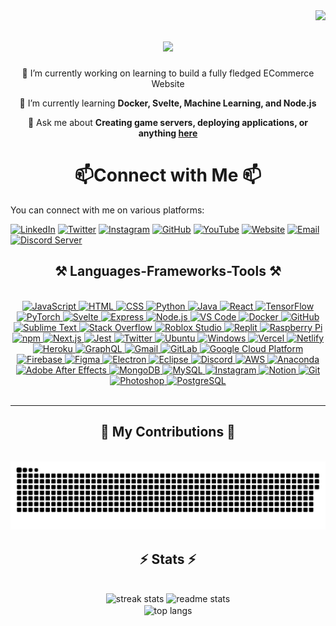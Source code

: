 <img align="right" src="https://visitor-badge.laobi.icu/badge?page_id=mangesh2675.mangesh2675"/>

<h1 align="center">
    <img src="https://readme-typing-svg.herokuapp.com/?font=Righteous&size=35&center=true&vCenter=true&width=500&height=70&duration=4000&lines=Hi+There!+👋;+I'm+Mangesh+Pal!;" />
</h1>


<div align="center">
  🔭 I’m currently working on learning to build a fully fledged ECommerce Website
 
  🌱 I’m currently learning **Docker, Svelte, Machine Learning, and Node.js**

  💬 Ask me about **Creating game servers, deploying applications, or anything [here](https://github.com/mangesh2675/mangesh2675/issues)**
</div>

<h1 align="center">
 📫Connect with Me 📫
</h1>

You can connect with me on various platforms:

[![LinkedIn](https://img.shields.io/badge/-LinkedIn-blue?style=for-the-badge&logo=linkedin&logoColor=white)](https://www.linkedin.com/in//)
[![Twitter](https://img.shields.io/badge/-Twitter-blue?style=for-the-badge&logo=twitter&logoColor=white)](https://twitter.com/)
[![Instagram](https://img.shields.io/badge/-Instagram-purple?style=for-the-badge&logo=instagram&logoColor=white)](https://www.instagram.com/mangesh_2675/)
[![GitHub](https://img.shields.io/badge/-GitHub-black?style=for-the-badge&logo=github&logoColor=white)](https://github.com/mangesh2675)
[![YouTube](https://img.shields.io/badge/-YouTube-red?style=for-the-badge&logo=youtube&logoColor=white)](https://www.youtube.com/channel/)
[![Website](https://img.shields.io/badge/-Website-black?style=for-the-badge&logo=appveyor&logoColor=white)](https://www.github.com/)
[![Email](https://img.shields.io/badge/Email-Contact%20Me%20on%20Gmail-critical?style=for-the-badge&logo=gmail)](mailto:mangeshpal2675@gmail.com)
[![Discord Server](https://img.shields.io/discord/1213134833837019237?color=blue&label=Discord&logo=discord&style=for-the-badge)](https://discord.gg/GBTXBUcuzR)






<h2 align="center">⚒️ Languages-Frameworks-Tools ⚒️</h2>
<br/>
<div align="center">
<a href="https://developer.mozilla.org/en-US/docs/Web/JavaScript">
  <img src="https://skillicons.dev/icons?i=js&theme=dark" alt="JavaScript">
</a>

<a href="https://developer.mozilla.org/en-US/docs/Web/HTML">
  <img src="https://skillicons.dev/icons?i=html&theme=dark" alt="HTML">
</a>

<a href="https://developer.mozilla.org/en-US/docs/Web/CSS">
  <img src="https://skillicons.dev/icons?i=css&theme=dark" alt="CSS">
</a>

<a href="https://www.python.org/">
  <img src="https://skillicons.dev/icons?i=python&theme=dark" alt="Python">
</a>

<a href="https://www.java.com/">
  <img src="https://skillicons.dev/icons?i=java&theme=dark" alt="Java">
</a>

<a href="https://reactjs.org/">
  <img src="https://skillicons.dev/icons?i=react&theme=dark" alt="React">
</a>

<a href="https://www.tensorflow.org/">
  <img src="https://skillicons.dev/icons?i=tensorflow&theme=dark" alt="TensorFlow">
</a>

<a href="https://pytorch.org/">
  <img src="https://skillicons.dev/icons?i=pytorch&theme=dark" alt="PyTorch">
</a>

<a href="https://svelte.dev/">
  <img src="https://skillicons.dev/icons?i=svelte&theme=dark" alt="Svelte">
</a>

<a href="https://expressjs.com/">
  <img src="https://skillicons.dev/icons?i=express&theme=dark" alt="Express">
</a>

<a href="https://nodejs.org/">
  <img src="https://skillicons.dev/icons?i=nodejs&theme=dark" alt="Node.js">
</a>

<a href="https://code.visualstudio.com/">
  <img src="https://skillicons.dev/icons?i=vscode&theme=dark" alt="VS Code">
</a>

<a href="https://www.docker.com/">
  <img src="https://skillicons.dev/icons?i=docker&theme=dark" alt="Docker">
</a>

<a href="https://github.com/">
  <img src="https://skillicons.dev/icons?i=github&theme=dark" alt="GitHub">
</a>

<a href="https://www.sublimetext.com/">
  <img src="https://skillicons.dev/icons?i=sublime&theme=dark" alt="Sublime Text">
</a>

<a href="https://stackoverflow.com/">
  <img src="https://skillicons.dev/icons?i=stackoverflow&theme=dark" alt="Stack Overflow">
</a>

<a href="https://www.roblox.com/create">
  <img src="https://skillicons.dev/icons?i=robloxstudio&theme=dark" alt="Roblox Studio">
</a>

<a href="https://replit.com/">
  <img src="https://skillicons.dev/icons?i=replit&theme=dark" alt="Replit">
</a>

<a href="https://www.raspberrypi.org/">
  <img src="https://skillicons.dev/icons?i=raspberrypi&theme=dark" alt="Raspberry Pi">
</a>

<a href="https://www.npmjs.com/">
  <img src="https://skillicons.dev/icons?i=npm&theme=dark" alt="npm">
</a>

<a href="https://nextjs.org/">
  <img src="https://skillicons.dev/icons?i=nextjs&theme=dark" alt="Next.js">
</a>

<a href="https://jestjs.io/">
  <img src="https://skillicons.dev/icons?i=jest&theme=dark" alt="Jest">
</a>

<a href="https://twitter.com/">
  <img src="https://skillicons.dev/icons?i=twitter&theme=dark" alt="Twitter">
</a>

<a href="https://ubuntu.com/">
  <img src="https://skillicons.dev/icons?i=ubuntu&theme=dark" alt="Ubuntu">
</a>

<a href="https://www.microsoft.com/en-us/windows">
  <img src="https://skillicons.dev/icons?i=windows&theme=dark" alt="Windows">
</a>

<a href="https://vercel.com/">
  <img src="https://skillicons.dev/icons?i=vercel&theme=dark" alt="Vercel">
</a>

<a href="https://www.netlify.com/">
  <img src="https://skillicons.dev/icons?i=netlify&theme=dark" alt="Netlify">
</a>

<a href="https://www.heroku.com/">
  <img src="https://skillicons.dev/icons?i=heroku&theme=dark" alt="Heroku">
</a>

<a href="https://graphql.org/">
  <img src="https://skillicons.dev/icons?i=graphql&theme=dark" alt="GraphQL">
</a>

<a href="https://mail.google.com/">
  <img src="https://skillicons.dev/icons?i=gmail&theme=dark" alt="Gmail">
</a>

<a href="https://about.gitlab.com/">
  <img src="https://skillicons.dev/icons?i=gitlab&theme=dark" alt="GitLab">
</a>

<a href="https://cloud.google.com/">
  <img src="https://skillicons.dev/icons?i=gcp&theme=dark" alt="Google Cloud Platform">
</a>

<a href="https://firebase.google.com/">
  <img src="https://skillicons.dev/icons?i=firebase&theme=dark" alt="Firebase">
</a>

<a href="https://www.figma.com/">
  <img src="https://skillicons.dev/icons?i=figma&theme=dark" alt="Figma">
</a>

<a href="https://www.electronjs.org/">
  <img src="https://skillicons.dev/icons?i=electron&theme=dark" alt="Electron">
</a>

<a href="https://www.eclipse.org/">
  <img src="https://skillicons.dev/icons?i=eclipse&theme=dark" alt="Eclipse">
</a>

<a href="https://discord.com/">
  <img src="https://skillicons.dev/icons?i=discord&theme=dark" alt="Discord">
</a>

<a href="https://aws.amazon.com/">
  <img src="https://skillicons.dev/icons?i=aws&theme=dark" alt="AWS">
</a>

<a href="https://www.anaconda.com/">
  <img src="https://skillicons.dev/icons?i=anaconda&theme=dark" alt="Anaconda">
</a>

<a href="https://www.adobe.com/products/aftereffects.html">
  <img src="https://skillicons.dev/icons?i=ae&theme=dark" alt="Adobe After Effects">
</a>

<a href="https://www.mongodb.com/">
  <img src="https://skillicons.dev/icons?i=mongodb&theme=dark" alt="MongoDB">
</a>

<a href="https://www.mysql.com/">
  <img src="https://skillicons.dev/icons?i=mysql&theme=dark" alt="MySQL">
</a>

<a href="https://www.instagram.com/">
  <img src="https://skillicons.dev/icons?i=instagram&theme=dark" alt="Instagram">
</a>

<a href="https://www.notion.so/">
  <img src="https://skillicons.dev/icons?i=notion&theme=dark" alt="Notion">
</a>

<a href="https://git-scm.com/">
  <img src="https://skillicons.dev/icons?i=git&theme=dark" alt="Git">
</a>

<a href="https://www.adobe.com/products/photoshop.html">
  <img src="https://skillicons.dev/icons?i=ps&theme=dark" alt="Photoshop">
</a>

<a href="https://www.postgresql.org/">
  <img src="https://skillicons.dev/icons?i=pr&theme=dark" alt="PostgreSQL">
</a>

</div>

<br/>
<hr/>

<div align="center">
  <h2>🐍 My Contributions 🐍</h2>
  <br>

<div align="center">
  <picture>
    <source media="(prefers-color-scheme: dark)" srcset="https://raw.githubusercontent.com/mangesh2675/mangesh2675/output/github-contribution-grid-snake-dark.svg" />
    <source media="(prefers-color-scheme: light)" srcset="https://raw.githubusercontent.com/mangesh2675/mangesh2675/output/github-contribution-grid-snake.svg" />
    <img alt="github-snake" src="https://raw.githubusercontent.com/mangesh2675/mangesh2675/output/github-contribution-grid-snake-dark.svg" />
  </picture>
</div>


<h2 align="center">⚡ Stats ⚡</h2>
<br>



<div align=center>
  <img width=390 src="https://streak-stats.demolab.com/?user=mangesh2675&theme=default&background=00000000&border=f2f2f2&stroke=6c6c6c&ring=ff6f00&fire=ff6f00&currStreakNum=ff6f00&sideNums=ff6f00&currStreakLabel=ff6f00&sideLabels=ff6f00&dates=ff6f00&excludeDaysLabel=ff6f00"        alt="streak stats"/>
  <img width=390 src="https://github-readme-stats.vercel.app/api?username=mangesh2675&show_icons=true&title_color=ff6f00&icon_color=ff6f00&text_color=585858&bg_color=00000000" alt="readme stats"/>
  
  <br/>
  <img width=325 align="center" src="https://github-readme-stats.vercel.app/api/top-langs/?username=mangesh2675&layout=compact&title_color=ff6f00&text_color=585858&bg_color=00000000" alt="top langs"/>
</div>




